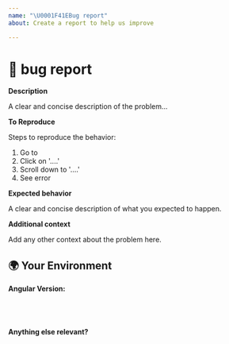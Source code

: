 ```yaml
---
name: "\U0001F41EBug report"
about: Create a report to help us improve

---
```


<!---
Oh hi there! 😄 

To expedite issue processing please search open and closed issues before submitting a new one. Existing issues often contain information about workarounds, resolution, or progress updates.
-->


# 🐞 bug report

**Description**

A clear and concise description of the problem...


**To Reproduce**
<!--
Please create minimal reproduction of the issue starting with this template: https://stackblitz.com/fork/angular-issue-repro2
-->

Steps to reproduce the behavior:
1. Go to <!-- stackblitz url --> 
2. Click on '....'
3. Scroll down to '....'
4. See error

**Expected behavior**

A clear and concise description of what you expected to happen.


**Additional context**

Add any other context about the problem here.


## 🌍 Your Environment

**Angular Version:**
<pre><code>
<!-- run `ng version` and paste output below -->

</code></pre>

**Anything else relevant?**
<!-- Is this a browser specific issue? If so, please specify the browser and version. -->

<!-- Does any of these matter operating system version, IDE, package manager, HTTP server, ... -->

